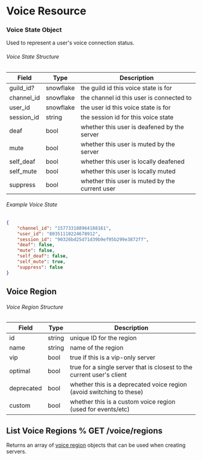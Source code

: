 # Voice Resource

### Voice State Object

Used to represent a user's voice connection status.

###### Voice State Structure

| Field | Type | Description |
|-------|------|-------------|
| guild_id? | snowflake | the guild id this voice state is for |
| channel_id | snowflake | the channel id this user is connected to |
| user_id | snowflake | the user id this voice state is for |
| session_id | string | the session id for this voice state |
| deaf | bool | whether this user is deafened by the server |
| mute | bool | whether this user is muted by the server |
| self_deaf | bool | whether this user is locally deafened |
| self_mute | bool | whether this user is locally muted |
| suppress | bool | whether this user is muted by the current user |

###### Example Voice State

```json
{
	"channel_id": "157733188964188161",
	"user_id": "80351110224678912",
	"session_id": "90326bd25d71d39b9ef95b299e3872ff",
	"deaf": false,
	"mute": false,
	"self_deaf": false,
	"self_mute": true,
	"suppress": false
}
```

## Voice Region

###### Voice Region Structure

| Field | Type | Description |
|-------|------|-------------|
| id | string | unique ID for the region |
| name | string | name of the region |
| vip | bool | true if this is a vip-only server |
| optimal | bool | true for a single server that is closest to the current user's client |
| deprecated | bool | whether this is a deprecated voice region (avoid switching to these) |
| custom | bool | whether this is a custom voice region (used for events/etc) |

## List Voice Regions % GET /voice/regions

Returns an array of [voice region](#DOCS_VOICE/voice-region-object) objects that can be used when creating servers.
